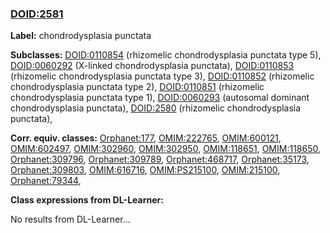
### [DOID:2581](http://purl.obolibrary.org/obo/DOID_2581)
**Label:** chondrodysplasia punctata

**Subclasses:** [DOID:0110854](http://purl.obolibrary.org/obo/DOID_0110854) (rhizomelic chondrodysplasia punctata type 5), [DOID:0060292](http://purl.obolibrary.org/obo/DOID_0060292) (X-linked chondrodysplasia punctata), [DOID:0110853](http://purl.obolibrary.org/obo/DOID_0110853) (rhizomelic chondrodysplasia punctata type 3), [DOID:0110852](http://purl.obolibrary.org/obo/DOID_0110852) (rhizomelic chondrodysplasia punctata type 2), [DOID:0110851](http://purl.obolibrary.org/obo/DOID_0110851) (rhizomelic chondrodysplasia punctata type 1), [DOID:0060293](http://purl.obolibrary.org/obo/DOID_0060293) (autosomal dominant chondrodysplasia punctata), [DOID:2580](http://purl.obolibrary.org/obo/DOID_2580) (rhizomelic chondrodysplasia punctata), 

**Corr. equiv. classes:** [Orphanet:177](http://www.orpha.net/ORDO/Orphanet_177), [OMIM:222765](http://purl.obolibrary.org/obo/OMIM_222765), [OMIM:600121](http://purl.obolibrary.org/obo/OMIM_600121), [OMIM:602497](http://purl.obolibrary.org/obo/OMIM_602497), [OMIM:302960](http://purl.obolibrary.org/obo/OMIM_302960), [OMIM:302950](http://purl.obolibrary.org/obo/OMIM_302950), [OMIM:118651](http://purl.obolibrary.org/obo/OMIM_118651), [OMIM:118650](http://purl.obolibrary.org/obo/OMIM_118650), [Orphanet:309796](http://www.orpha.net/ORDO/Orphanet_309796), [Orphanet:309789](http://www.orpha.net/ORDO/Orphanet_309789), [Orphanet:468717](http://www.orpha.net/ORDO/Orphanet_468717), [Orphanet:35173](http://www.orpha.net/ORDO/Orphanet_35173), [Orphanet:309803](http://www.orpha.net/ORDO/Orphanet_309803), [OMIM:616716](http://purl.obolibrary.org/obo/OMIM_616716), [OMIM:PS215100](http://purl.obolibrary.org/obo/OMIM_PS215100), [OMIM:215100](http://purl.obolibrary.org/obo/OMIM_215100), [Orphanet:79344](http://www.orpha.net/ORDO/Orphanet_79344), 

**Class expressions from DL-Learner:**

No results from DL-Learner...



